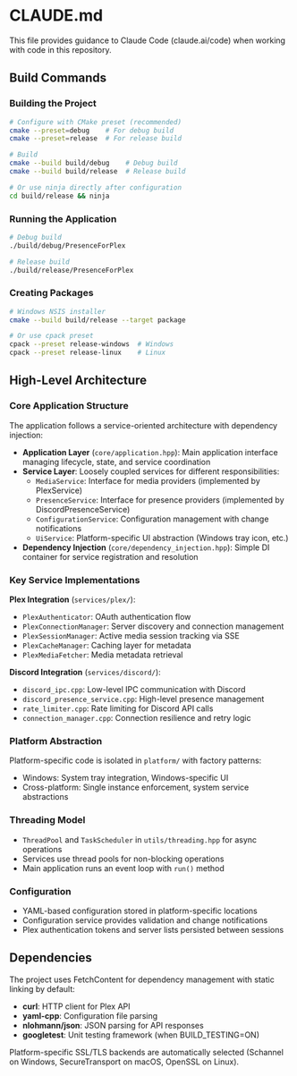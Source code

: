# CLAUDE.md

This file provides guidance to Claude Code (claude.ai/code) when working with code in this repository.

## Build Commands

### Building the Project
```bash
# Configure with CMake preset (recommended)
cmake --preset=debug    # For debug build
cmake --preset=release  # For release build

# Build
cmake --build build/debug    # Debug build
cmake --build build/release  # Release build

# Or use ninja directly after configuration
cd build/release && ninja
```

### Running the Application
```bash
# Debug build
./build/debug/PresenceForPlex

# Release build
./build/release/PresenceForPlex
```

### Creating Packages
```bash
# Windows NSIS installer
cmake --build build/release --target package

# Or use cpack preset
cpack --preset release-windows  # Windows
cpack --preset release-linux    # Linux
```

## High-Level Architecture

### Core Application Structure
The application follows a service-oriented architecture with dependency injection:

- **Application Layer** (`core/application.hpp`): Main application interface managing lifecycle, state, and service coordination
- **Service Layer**: Loosely coupled services for different responsibilities:
  - `MediaService`: Interface for media providers (implemented by PlexService)
  - `PresenceService`: Interface for presence providers (implemented by DiscordPresenceService)
  - `ConfigurationService`: Configuration management with change notifications
  - `UiService`: Platform-specific UI abstraction (Windows tray icon, etc.)
- **Dependency Injection** (`core/dependency_injection.hpp`): Simple DI container for service registration and resolution

### Key Service Implementations

**Plex Integration** (`services/plex/`):
- `PlexAuthenticator`: OAuth authentication flow
- `PlexConnectionManager`: Server discovery and connection management
- `PlexSessionManager`: Active media session tracking via SSE
- `PlexCacheManager`: Caching layer for metadata
- `PlexMediaFetcher`: Media metadata retrieval

**Discord Integration** (`services/discord/`):
- `discord_ipc.cpp`: Low-level IPC communication with Discord
- `discord_presence_service.cpp`: High-level presence management
- `rate_limiter.cpp`: Rate limiting for Discord API calls
- `connection_manager.cpp`: Connection resilience and retry logic

### Platform Abstraction
Platform-specific code is isolated in `platform/` with factory patterns:
- Windows: System tray integration, Windows-specific UI
- Cross-platform: Single instance enforcement, system service abstractions

### Threading Model
- `ThreadPool` and `TaskScheduler` in `utils/threading.hpp` for async operations
- Services use thread pools for non-blocking operations
- Main application runs an event loop with `run()` method

### Configuration
- YAML-based configuration stored in platform-specific locations
- Configuration service provides validation and change notifications
- Plex authentication tokens and server lists persisted between sessions

## Dependencies

The project uses FetchContent for dependency management with static linking by default:
- **curl**: HTTP client for Plex API
- **yaml-cpp**: Configuration file parsing
- **nlohmann/json**: JSON parsing for API responses
- **googletest**: Unit testing framework (when BUILD_TESTING=ON)

Platform-specific SSL/TLS backends are automatically selected (Schannel on Windows, SecureTransport on macOS, OpenSSL on Linux).